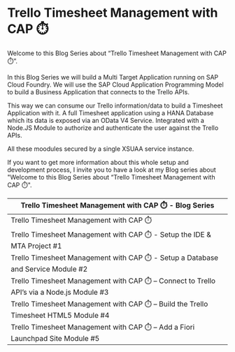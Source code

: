 # Trello Timesheet Management with CAP ⏱️

Welcome to this Blog Series about “Trello Timesheet Management with CAP ⏱️”. 

In this Blog Series we will build a Multi Target Application running on SAP Cloud Foundry.
We will use the SAP Cloud Application Programming Model to build a Business Application that connects to the Trello APIs.

This way we can consume our Trello information/data to build a Timesheet Application with it.
A full Timesheet application using a HANA Database which its data is exposed via an OData V4 Service.
Integrated with a Node.JS Module to authorize and authenticate the user against the Trello APIs.

All these moodules secured by a single XSUAA service instance.

If you want to get more information about this whole setup and development process, I invite you to have a look at my Blog series about "Welcome to this Blog Series about “Trello Timesheet Management with CAP ⏱️". 


Trello Timesheet Management with CAP ⏱️ - Blog Series |
---------|
Trello Timesheet Management with CAP ⏱️  |
Trello Timesheet Management with CAP ⏱️ - Setup the IDE & MTA Project #1 |
Trello Timesheet Management with CAP ⏱️ -  Setup a Database and Service Module #2 |
Trello Timesheet Management with CAP ⏱️ – Connect to Trello API’s via a Node.js Module #3 |
Trello Timesheet Management with CAP ⏱️ – Build the Trello Timesheet HTML5 Module #4 |
Trello Timesheet Management with CAP ⏱️ – Add a Fiori Launchpad Site Module #5 |
